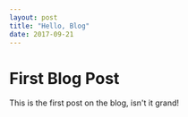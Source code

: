 ```yaml
---
layout: post
title: "Hello, Blog"
date: 2017-09-21
---
```


# First Blog Post
This is the first post on the blog, isn't it grand!
